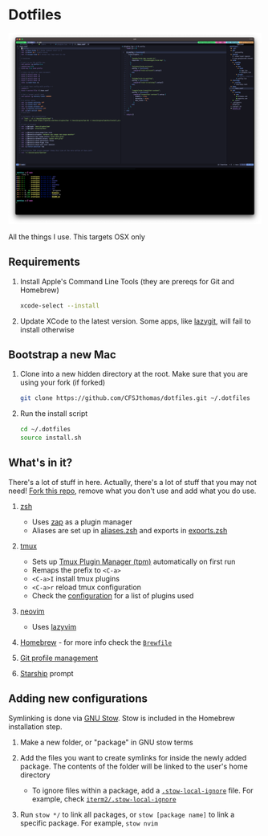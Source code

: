 # Dotfiles

![dotfiles image](./dotfiles.png)

All the things I use. This targets OSX only

## Requirements

1. Install Apple's Command Line Tools (they are prereqs for Git and Homebrew)

   ```sh
   xcode-select --install
   ```

2. Update XCode to the latest version. Some apps, like [lazygit](https://github.com/jesseduffield/lazygit), will fail to install otherwise

## Bootstrap a new Mac

1. Clone into a new hidden directory at the root. Make sure that you are using your fork (if forked)

   ```sh
   git clone https://github.com/CFSJthomas/dotfiles.git ~/.dotfiles
   ```

2. Run the install script

   ```sh
   cd ~/.dotfiles
   source install.sh
   ```

## What's in it?

There's a lot of stuff in here. Actually, there's a lot of stuff that you may not need! [Fork this repo](https://github.com/AndresRodH/dotfiles/fork), remove what you don't use and add what you do use.

1. [zsh](https://www.zsh.org/)
   - Uses [zap](https://github.com/zap-zsh/zap) as a plugin manager
   - Aliases are set up in [aliases.zsh](`zsh/.config/zsh/aliases.zsh`) and exports in [exports.zsh](`zsh/.config/zsh/exports.zsh`)

2. [tmux](https://github.com/tmux/tmux)
   - Sets up [Tmux Plugin Manager (tpm)](https://github.com/tmux-plugins/tpm) automatically on first run
   - Remaps the prefix to `<C-a>`
   - `<C-a>I` install tmux plugins
   - `<C-a>r` reload tmux configuration
   - Check the [configuration](`tmux/.tmux.conf`) for a list of plugins used

3. [neovim](https://neovim.io/)
   - Uses [lazyvim](https://www.lazyvim.org/) 

4. [Homebrew](https://brew.sh/) - for more info check the [`Brewfile`](Brewfile)

5. [Git profile management](`git/.gitconfig`)

6. [Starship](https://starship.rs/) prompt

## Adding new configurations

Symlinking is done via [GNU Stow](https://www.gnu.org/software/stow/). Stow is included in the Homebrew installation step.

1. Make a new folder, or "package" in GNU stow terms

2. Add the files you want to create symlinks for inside the newly added package. The contents of the folder will be linked to the user's home directory
   - To ignore files within a package, add a [`.stow-local-ignore`](https://www.gnu.org/software/stow/manual/html_node/Types-And-Syntax-Of-Ignore-Lists.html) file. For example, check [`iterm2/.stow-local-ignore`](iterm2/.stow-local-ignore)

3. Run `stow */` to link all packages, or `stow [package name]` to link a specific package. For example, `stow nvim`
